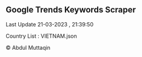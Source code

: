 

## Google Trends Keywords Scraper 
 
Last Update 21-03-2023 , 21:39:50

Country List :
VIETNAM.json



© Abdul Muttaqin 
